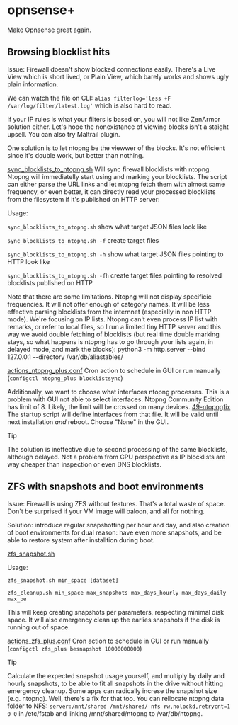 # opnsense+

Make Opnsense great again.

## Browsing blocklist hits

Issue: Firewall doesn't show blocked connections easily. There's a Live View which is short lived, or Plain View, which barely works and shows ugly plain information.

We can watch the file on CLI:
`alias filterlog='less +F /var/log/filter/latest.log'`
which is also hard to read.

If your IP rules is what your filters is based on, you will not like ZenArmor solution either. Let's hope the nonexistance of viewing blocks isn't a staight upsell. You can also try Maltrail plugin.

One solution is to let ntopng be the viewwer of the blocks. It's not efficient since it's double work, but better than nothing.

[sync_blocklists_to_ntopng.sh](sync_blocklists_to_ntopng.sh)
Will sync firewall blocklists with ntopng. Ntopng will immediatelly start using and marking your blocklists. The script can either parse the URL links and let ntopng fetch them with almost same frequency, or even better, it can directly read your processed blocklists from the filesystem if it's published on HTTP server:

Usage:

`sync_blocklists_to_ntopng.sh`
show what target JSON files look like

`sync_blocklists_to_ntopng.sh -f`
create target files

`sync_blocklists_to_ntopng.sh -h`
show what target JSON files pointing to HTTP look like

`sync_blocklists_to_ntopng.sh -fh`
create target files pointing to resolved blocklists published on HTTP

Note that there are some limitations. Ntopng will not display specificic frequencies. It will not offer enough of category names. It will be less effective parsing blocklists from the internnet (especially in non HTTP mode). We're focusing on IP lists. Ntopng can't even process IP list with remarks, or refer to local files, so I run a limited tiny HTTP server and this way we avoid double fetching of blocklists (but real time double marking stays, so what happens is ntopng has to go through your lists again, in delayed mode, and mark the blocks):
python3 -m http.server --bind 127.0.0.1 --directory /var/db/aliastables/

[actions_ntopng_plus.conf](actions_ntopng_plus.conf)
Cron action to schedule in GUI or run manually (`configctl ntopng_plus blocklistsync`)

Additionally, we want to choose what interfaces ntopng processes. This is a problem with GUI not able to select interfaces. Ntopng Community Edition has limit of 8. Likely, the limit will be crossed on many devices.
[49-ntopngfix](49-ntopngfix)
The startup script will define interfaces from that file. It will be valid until next installation _and_ reboot. Choose "None" in the GUI.

> [!TIP]
> The solution is ineffective due to second processing of the same blocklists, although delayed. Not a problem from CPU perspective as IP blocklists are way cheaper than inspection or even DNS blocklists.

## ZFS with snapshots and boot environments
Issue: Firewall is using ZFS without features. That's a total waste of space. Don't be surprised if your VM image will baloon, and all for nothing.

Solution: introduce regular snapshotting per hour and day, and also creation of boot environments for dual reason: have even more snapshots, and be able to restore system after installtion during boot.

[zfs_snapshot.sh](zfs_snapshot.sh)

Usage:

`zfs_snapshot.sh min_space [dataset]`

`zfs_cleanup.sh min_space max_snapshots max_days_hourly max_days_daily max_be`

This will keep creating snapshots per parameters, respecting minimal disk space. It will also emergency clean up the earlies snapshots if the disk is running out of space.

[actions_zfs_plus.conf](actions_zfs_plus.conf)
Cron action to schedule in GUI or run manually (`configctl zfs_plus besnapshot 10000000000`)

> [!TIP]
> Calculate the expected snapshot usage yourself, and multiply by daily and hourly snapshots, to be able to fit all snapshots in the drive without hitting emergency cleanup. Some apps can radically increse the snapshot size (e.g. ntopng). Well, there's a fix for that too. You can rellocate ntopng data folder to NFS: `server:/mnt/shared /mnt/shared/ nfs rw,nolockd,retrycnt=1 0 0` in /etc/fstab and linking /mnt/shared/ntopng to /var/db/ntopng.
